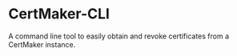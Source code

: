 # CertMaker-CLI
A command line tool to easily obtain and revoke certificates from a CertMaker instance.
